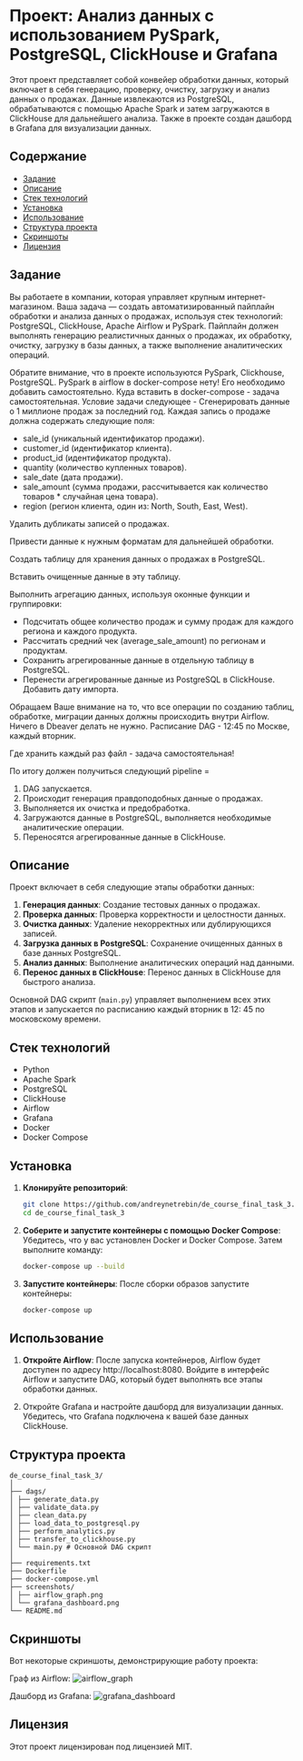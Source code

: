 # Проект: Анализ данных с использованием PySpark, PostgreSQL, ClickHouse и Grafana

Этот проект представляет собой конвейер обработки данных, который включает в себя генерацию, проверку, очистку, загрузку
и анализ данных о продажах. Данные извлекаются из PostgreSQL, обрабатываются с помощью Apache Spark и затем загружаются
в ClickHouse для дальнейшего анализа. Также в проекте создан дашборд в Grafana для визуализации данных.

## Содержание

- [Задание](#задание)
- [Описание](#описание)
- [Стек технологий](#Стек-технологий)
- [Установка](#установка)
- [Использование](#использование)
- [Структура проекта](#структура-проекта)
- [Скриншоты](#скриншоты)
- [Лицензия](#лицензия)

## Задание

Вы работаете в компании, которая управляет крупным интернет-магазином. Ваша задача — создать автоматизированный пайплайн
обработки и анализа данных о продажах, используя стек технологий: PostgreSQL, ClickHouse, Apache Airflow и PySpark.
Пайплайн должен выполнять генерацию реалистичных данных о продажах, их обработку, очистку, загрузку в базы данных, а
также выполнение аналитических операций.

Обратите внимание, что в проекте используются PySpark, Clickhouse, PostgreSQL. PySpark в airflow в docker-compose нету!
Его необходимо добавить самостоятельно. Куда вставить в docker-compose - задача самостоятельная.
Условие задачи следующее -
Сгенерировать данные о 1 миллионе продаж за последний год.
Каждая запись о продаже должна содержать следующие поля:

- sale_id (уникальный идентификатор продажи).
- customer_id (идентификатор клиента).
- product_id (идентификатор продукта).
- quantity (количество купленных товаров).
- sale_date (дата продажи).
- sale_amount (сумма продажи, рассчитывается как количество товаров * случайная цена товара).
- region (регион клиента, один из: North, South, East, West).

Удалить дубликаты записей о продажах.

Привести данные к нужным форматам для дальнейшей обработки.

Создать таблицу для хранения данных о продажах в PostgreSQL.

Вставить очищенные данные в эту таблицу.

Выполнить агрегацию данных, используя оконные функции и группировки:

- Подсчитать общее количество продаж и сумму продаж для каждого региона и каждого продукта.
- Рассчитать средний чек (average_sale_amount) по регионам и продуктам.
- Сохранить агрегированные данные в отдельную таблицу в PostgreSQL.
- Перенести агрегированные данные из PostgreSQL в ClickHouse. Добавить дату импорта.

Обращаем Ваше внимание на то, что все операции по созданию таблиц, обработке, миграции данных должны происходить внутри
Airflow. Ничего в Dbeaver делать не нужно. Расписание DAG - 12:45 по Москве, каждый вторник.

Где хранить каждый раз файл - задача самостоятельная!

По итогу должен получиться следующий pipeline =

1. DAG запускается.
2. Происходит генерация правдоподобных данные о продажах.
3. Выполняется их очистка и предобработка.
4. Загружаются данные в PostgreSQL, выполняется необходимые аналитические операции.
5. Переносятся агрегированные данные в ClickHouse.

## Описание

Проект включает в себя следующие этапы обработки данных:

1. **Генерация данных**: Создание тестовых данных о продажах.
2. **Проверка данных**: Проверка корректности и целостности данных.
3. **Очистка данных**: Удаление некорректных или дублирующихся записей.
4. **Загрузка данных в PostgreSQL**: Сохранение очищенных данных в базе данных PostgreSQL.
5. **Анализ данных**: Выполнение аналитических операций над данными.
6. **Перенос данных в ClickHouse**: Перенос данных в ClickHouse для быстрого анализа.

Основной DAG скрипт (`main.py`) управляет выполнением всех этих этапов и запускается по расписанию каждый вторник в 12:
45 по московскому времени.

## Стек технологий

- Python
- Apache Spark
- PostgreSQL
- ClickHouse
- Airflow
- Grafana
- Docker
- Docker Compose

## Установка

1. **Клонируйте репозиторий**:

   ```bash
   git clone https://github.com/andreynetrebin/de_course_final_task_3.git
   cd de_course_final_task_3

2. **Соберите и запустите контейнеры с помощью Docker Compose**:
   Убедитесь, что у вас установлен Docker и Docker Compose. Затем выполните команду:

   ```bash
   docker-compose up --build

3. **Запустите контейнеры**:
   После сборки образов запустите контейнеры:

   ```bash
   docker-compose up

## Использование

1. **Откройте Airflow**:
   После запуска контейнеров, Airflow будет доступен по адресу http://localhost:8080. Войдите в интерфейс Airflow и
   запустите DAG, который будет выполнять все этапы обработки данных.

2. Откройте Grafana и настройте дашборд для визуализации данных. Убедитесь, что Grafana подключена к вашей базе данных
   ClickHouse.

## Структура проекта
```
de_course_final_task_3/
│
├── dags/
│ ├── generate_data.py
│ ├── validate_data.py
│ ├── clean_data.py
│ ├── load_data_to_postgresql.py
│ ├── perform_analytics.py
│ ├── transfer_to_clickhouse.py
│ └── main.py # Основной DAG скрипт
│
├── requirements.txt
├── Dockerfile
├── docker-compose.yml
├── screenshots/
│ ├── airflow_graph.png
│ └── grafana_dashboard.png
└── README.md
```

## Скриншоты

Вот некоторые скриншоты, демонстрирующие работу проекта:

Граф из Airflow: 
![airflow_graph](https://github.com/user-attachments/assets/d2eefe8f-e529-4922-b376-43f1c639025b)

Дашборд из Grafana:
![grafana_dashboard](https://github.com/user-attachments/assets/a286b748-617c-445c-b592-c44d21085a30)


## Лицензия

Этот проект лицензирован под лицензией MIT.
